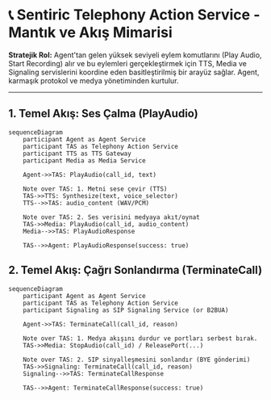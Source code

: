# 📞 Sentiric Telephony Action Service - Mantık ve Akış Mimarisi

**Stratejik Rol:** Agent'tan gelen yüksek seviyeli eylem komutlarını (Play Audio, Start Recording) alır ve bu eylemleri gerçekleştirmek için TTS, Media ve Signaling servislerini koordine eden basitleştirilmiş bir arayüz sağlar. Agent, karmaşık protokol ve medya yönetiminden kurtulur.

---

## 1. Temel Akış: Ses Çalma (PlayAudio)

```mermaid
sequenceDiagram
    participant Agent as Agent Service
    participant TAS as Telephony Action Service
    participant TTS as TTS Gateway
    participant Media as Media Service

    Agent->>TAS: PlayAudio(call_id, text)
    
    Note over TAS: 1. Metni sese çevir (TTS)
    TAS->>TTS: Synthesize(text, voice_selector)
    TTS-->>TAS: audio_content (WAV/PCM)
    
    Note over TAS: 2. Ses verisini medyaya akıt/oynat
    TAS->>Media: PlayAudio(call_id, audio_content)
    Media-->>TAS: PlayAudioResponse
    
    TAS-->>Agent: PlayAudioResponse(success: true)
```

## 2. Temel Akış: Çağrı Sonlandırma (TerminateCall)
```mermaid
sequenceDiagram
    participant Agent as Agent Service
    participant TAS as Telephony Action Service
    participant Signaling as SIP Signaling Service (or B2BUA)
    
    Agent->>TAS: TerminateCall(call_id, reason)
    
    Note over TAS: 1. Medya akışını durdur ve portları serbest bırak.
    TAS->>Media: StopAudio(call_id) / ReleasePort(...)
    
    Note over TAS: 2. SIP sinyalleşmesini sonlandır (BYE gönderimi)
    TAS->>Signaling: TerminateCall(call_id, reason)
    Signaling-->>TAS: TerminateCallResponse
    
    TAS-->>Agent: TerminateCallResponse(success: true)
```
